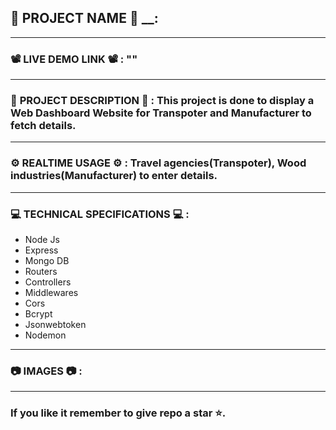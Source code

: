 ## 💼 __PROJECT__ __NAME__ 💼 __:
---------------------------------------------------------------------------------------------------------------
### 📽️ __LIVE__ __DEMO__ __LINK__ 📽️ __:__ ""
---------------------------------------------------------------------------------------------------------------
### 📄 __PROJECT__ DESCRIPTION 📄 __:__ This project is done to display a Web Dashboard Website for Transpoter and Manufacturer to fetch details.
---------------------------------------------------------------------------------------------------------------
### ⚙️ __REALTIME__ USAGE ⚙️ __:__ Travel agencies(Transpoter), Wood industries(Manufacturer) to enter details.
---------------------------------------------------------------------------------------------------------------
### 💻 __TECHNICAL__ SPECIFICATIONS 💻 __:__
* Node Js
* Express
* Mongo DB
* Routers
* Controllers
* Middlewares
* Cors
* Bcrypt
* Jsonwebtoken
* Nodemon
---------------------------------------------------------------------------------------------------------------
### 📷 __IMAGES__ 📷 __:__
---------------------------------------------------------------------------------------------------------------
### If you like it remember to give repo a star ⭐.
